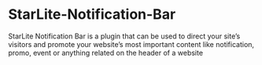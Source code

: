 StarLite-Notification-Bar
=========================

StarLite Notification Bar is a plugin that can be used to direct your site’s visitors and promote your website’s most important content like notification, promo, event or anything related on the header of a website
